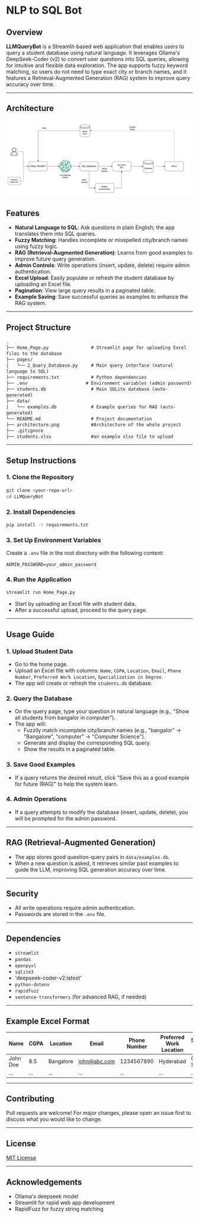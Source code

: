# NLP to SQL Bot

## Overview

**LLMQueryBot** is a Streamlit-based web application that enables users to query a student database using natural language. It leverages Ollama's DeepSeek-Coder (v2) to convert user questions into SQL queries, allowing for intuitive and flexible data exploration. The app supports fuzzy keyword matching, so users do not need to type exact city or branch names, and it features a Retrieval-Augmented Generation (RAG) system to improve query accuracy over time.

---

## Architecture

![Architecture](architecture.png)


## Features

- **Natural Language to SQL**: Ask questions in plain English; the app translates them into SQL queries.
- **Fuzzy Matching**: Handles incomplete or misspelled city/branch names using fuzzy logic.
- **RAG (Retrieval-Augmented Generation)**: Learns from good examples to improve future query generation.
- **Admin Controls**: Write operations (insert, update, delete) require admin authentication.
- **Excel Upload**: Easily populate or refresh the student database by uploading an Excel file.
- **Pagination**: View large query results in a paginated table.
- **Example Saving**: Save successful queries as examples to enhance the RAG system.

---

## Project Structure

```
.
├── Home_Page.py                # Streamlit page for uploading Excel files to the database
├── pages/
│   └── 2_Query_Database.py     # Main query interface (natural language to SQL)
├── requirements.txt            # Python dependencies
├── .env                      # Environment variables (admin password)
├── students.db                 # Main SQLite database (auto-generated)
├── data/
│   └── examples.db             # Example queries for RAG (auto-generated)
└── README.md                   # Project documentation
├── architecture.png            #Architecture of the whole project
├── .gitignore
├── students.xlsx               #an example xlsx file to upload
```

---

## Setup Instructions

### 1. Clone the Repository

```bash
git clone <your-repo-url>
cd LLMQueryBot
```

### 2. Install Dependencies

```bash
pip install -r requirements.txt
```

### 3. Set Up Environment Variables

Create a `.env` file in the root directory with the following content:

```
ADMIN_PASSWORD=your_admin_password
```

### 4. Run the Application

```bash
streamlit run Home_Page.py
```

- Start by uploading an Excel file with student data.
- After a successful upload, proceed to the query page.

---

## Usage Guide

### 1. Upload Student Data

- Go to the home page.
- Upload an Excel file with columns: `Name`, `CGPA`, `Location`, `Email`, `Phone Number`, `Preferred Work Location`, `Specialization in Degree`.
- The app will create or refresh the `students.db` database.

### 2. Query the Database

- On the query page, type your question in natural language (e.g., "Show all students from bangalor in computer").
- The app will:
  - Fuzzily match incomplete city/branch names (e.g., "bangalor" → "Bangalore", "computer" → "Computer Science").
  - Generate and display the corresponding SQL query.
  - Show the results in a paginated table.

### 3. Save Good Examples

- If a query returns the desired result, click "Save this as a good example for future (RAG)" to help the system learn.

### 4. Admin Operations

- If a query attempts to modify the database (insert, update, delete), you will be prompted for the admin password.

---

## RAG (Retrieval-Augmented Generation)

- The app stores good question-query pairs in `data/examples.db`.
- When a new question is asked, it retrieves similar past examples to guide the LLM, improving SQL generation accuracy over time.

---

## Security

- All write operations require admin authentication.
- Passwords are stored in the `.env` file.

---

## Dependencies

- `streamlit`
- `pandas`
- `openpyxl`
- `sqlite3`
- 'deepseek-coder-v2:latest'
- `python-dotenv`
- `rapidfuzz`
- `sentence-transformers` (for advanced RAG, if needed)

---

## Example Excel Format

| Name      | CGPA | Location   | Email           | Phone Number | Preferred Work Location | Specialization in Degree   |
|-----------|------|------------|-----------------|--------------|------------------------|----------------------------|
| John Doe  | 8.5  | Bangalore  | john@abc.com    | 1234567890   | Hyderabad              | Computer Science           |
| ...       | ...  | ...        | ...             | ...          | ...                    | ...                        |

---

## Contributing

Pull requests are welcome! For major changes, please open an issue first to discuss what you would like to change.

---

## License

[MIT License](LICENSE)

---

## Acknowledgements

- Ollama's deepseek model
- Streamlit for rapid web app development
- RapidFuzz for fuzzy string matching 
